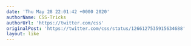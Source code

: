 ```yaml
---
date: 'Thu May 28 22:01:42 +0000 2020'
authorName: CSS-Tricks
authorUrl: 'https://twitter.com/css'
originalPost: 'https://twitter.com/css/status/1266127535915634688'
layout: like
---
```


